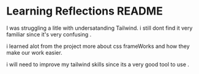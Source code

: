 
# Learning Reflections README 

I was struggling a litle with undersatanding Tailwind. 
i still dont find it very familiar since it's very confusing .

i learned alot from the project more about css frameWorks and how they make our work easier.

i will need to improve my tailwind skills since its a very good tool to use .



